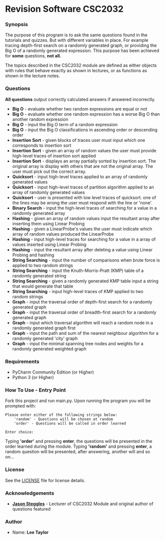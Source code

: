 # Revision Software CSC2032
### Synopsis 
The purpose of this program is to ask the same questions found in the tutorials and quizzes. But with different variables 
in place.
For example tracing depth-first search on a randomly generated graph, or providing the Big O of a randomly generated 
expression. This purpose has been achieved for <b>some</b> questions, <b> not all.</b> 

The topics described in the CSC2032 module are defined as either objects with rules that behave exactly as shown in 
lectures, or as functions as shown in the lecture notes. 

### Questions
<b>All questions</b> output correctly calculated answers if answered incorrectly.
* <b>Big O</b> - evaluate whether two random expressions are equal or not
* <b>Big O</b> - evaluate whether one random expression has a worse Big O than another random expression
* <b>Big O</b> - input the Big O term of a random expression
* <b>Big O</b> - input the Big O classifications in ascending order or descending order
* <b>Insertion Sort</b> - given blocks of traces user must input which one corresponds to insertion sort
* <b>Insertion Sort</b> - given an array of random values the user must provide high-level traces of insertion sort applied
* <b>Insertion Sort</b> - displays an array partially sorted by insertion sort. The original array is display with others that are not 
the original array. The user must pick out the correct array. 
* <b>Quicksort</b> - input high-level traces applied to an array of randomly generated values
* <b>Quicksort</b> - input high-level traces of partition algorithm applied to an array of randomly generated values
* <b>Quicksort</b> - user is presented with low level traces of quicksort. one of the lines may be wrong the user must respond 
with the line or 'none'.
* <b>Binary Search</b> - input the high-level traces of searching for a value in a randomly generated array
* <b>Hashing</b> - given an array of random values input the resultant array after inserting them using Linear Probing
* <b>Hashing</b> - given a LinearProbe's values the user must indicate which array of random values produced the LinearProbe
* <b>Hashing</b> - input high-level traces for searching for a value in a array of values inserted using Linear Probing
* <b>Hashing</b> - input the resultant array after deleting a value using Linear Probing and hashing
* <b>String Searching</b> - input the number of comparisons when brute force is applied to two random strings
* <b>String Searching</b> - input the Knuth-Morris-Pratt (KMP) table of a randomly generated string
* <b>String Searching</b> - given a randomly generated KMP table input a string that would generate that table 
* <b>String Searching</b> - input high-level traces of KMP applied to two random strings
* <b>Graph</b> - input the traversal order of depth-first search for a randomly generated graph
* <b>Graph</b> - input the traversal order of breadth-first search for a randomly generated graph
* <b>Graph</b> - input which traversal algorithm will reach a random node in a randomly generated graph first
* <b>Graph</b> - input the path and sum of the nearest neighbour algorithm for a randomly generated 'city' graph
* <b>Graph</b> - input the minimal spanning tree nodes and weights for a randomly generated weighted graph

### Requirements
* PyCharm Community Edition (or Higher)  
* Python 3 (or Higher)

### How To Use - Entry Point
Fork this project and run main.py. Upon running the program you will be prompted with:

    Please enter either of the following strings below: 
        'random' - Questions will be chosen at random
        'order' - Questions will be called in order learned

    Enter choice: 
Typing <b>'order'</b> and pressing <b>enter</b>, the questions will be presented in the order learned during the module.
Typing <b>'random'</b> and pressing <b>enter</b>, a random question will be presented, after answering, another will and
so on...     
    
### License

See the [LICENSE](/LICENSE) file for license details.

### Acknowledgements

* <b>[Jason Steggles](https://www.ncl.ac.uk/computing/people/profile/jasonsteggles.html#background)</b> -
 Lecturer of CSC2032 Module and original author of questions featured

### Author

* Name: <b>Lee Taylor</b>